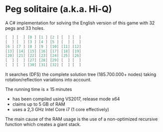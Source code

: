 # Peg solitaire (a.k.a. Hi-Q)

A C# implementation for solving the English version of this game with 32 pegs and 33 holes.

```C#
[  ] [  ] [0 ] [1 ] [2 ] [  ] [  ]
[  ] [  ] [3 ] [4 ] [5 ] [  ] [  ]
[6 ] [7 ] [8 ] [9 ] [10] [11] [12]
[13] [14] [15] [16] [17] [18] [19]
[20] [21] [22] [23] [24] [25] [26]
[  ] [  ] [27] [28] [29] [  ] [  ]
[  ] [  ] [30] [31] [32] [  ] [  ]
```

It searches (DFS) the complete solution tree (185.700.000+ nodes) taking rotation/reflection variations into account.

The running time is ± 15 minutes
- has been compiled using VS2017, release mode x64
- claims up to 5 GB of RAM
- uses a 2,3 GHz Intel Core i7 (1 core effectively)

The main cause of the RAM usage is the use of a non-optimized recursive function which creates a giant stack.
